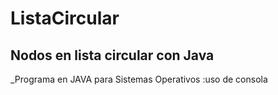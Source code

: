 # ListaCircular
## Nodos en lista circular con Java

_Programa en JAVA para Sistemas Operativos
:uso de consola
